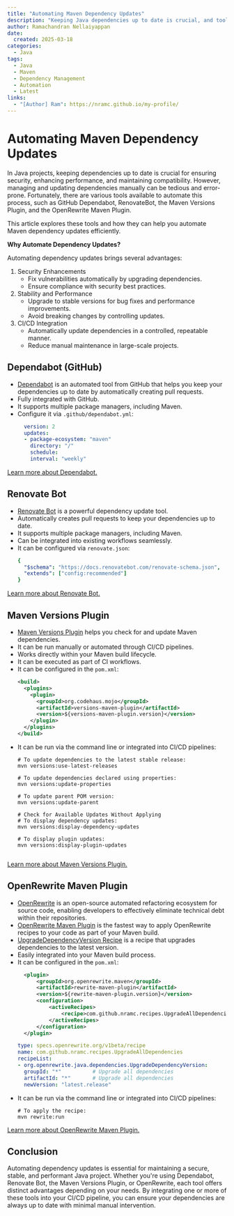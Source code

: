 ```yaml
---
title: "Automating Maven Dependency Updates"
description: "Keeping Java dependencies up to date is crucial, and tools like Dependabot, RenovateBot, Maven Versions Plugin, and OpenRewrite can automate the process."
author: Ramachandran Nellaiyappan
date:
  created: 2025-03-18
categories:
  - Java
tags:
  - Java
  - Maven
  - Dependency Management
  - Automation
  - Latest
links:
  - "[Author] Ram": https://nramc.github.io/my-profile/
---
```


# Automating Maven Dependency Updates

In Java projects, keeping dependencies up to date is crucial for ensuring security, enhancing performance, and
maintaining compatibility. However, managing and updating dependencies manually can be tedious and error-prone.
Fortunately, there are various tools available to automate this process, such as GitHub Dependabot, RenovateBot, the
Maven Versions Plugin, and the OpenRewrite Maven Plugin.

This article explores these tools and how they can help you automate Maven dependency updates efficiently.

**Why Automate Dependency Updates?**

Automating dependency updates brings several advantages:

1. Security Enhancements
    - Fix vulnerabilities automatically by upgrading dependencies.
    - Ensure compliance with security best practices.
2. Stability and Performance
    - Upgrade to stable versions for bug fixes and performance improvements.
    - Avoid breaking changes by controlling updates.
3. CI/CD Integration
    - Automatically update dependencies in a controlled, repeatable manner.
    - Reduce manual maintenance in large-scale projects.

## Dependabot (GitHub)

- [Dependabot](https://docs.github.com/en/code-security/dependabot/dependabot-version-updates/configuring-dependabot-version-updates)
  is an automated tool from GitHub that helps you keep your dependencies up to date by automatically creating pull
  requests.
- Fully integrated with GitHub.
- It supports multiple package managers, including Maven.
- Configure it via `.github/dependabot.yml`:
  ```yaml
    version: 2
    updates:
    - package-ecosystem: "maven"
      directory: "/"
      schedule:
      interval: "weekly"
   ```

[Learn more about Dependabot.](https://docs.github.com/en/code-security/dependabot/dependabot-version-updates/configuring-dependabot-version-updates)

## Renovate Bot

- [Renovate Bot](https://docs.renovatebot.com/) is a powerful dependency update tool.
- Automatically creates pull requests to keep your dependencies up to date.
- It supports multiple package managers, including Maven.
- Can be integrated into existing workflows seamlessly.
- It can be configured via `renovate.json`:
  ```yaml
  {
    "$schema": "https://docs.renovatebot.com/renovate-schema.json",
    "extends": ["config:recommended"]
  }
  ```

[Learn more about Renovate Bot.](https://docs.renovatebot.com/)

## Maven Versions Plugin

- [Maven Versions Plugin](https://www.mojohaus.org/versions/versions-maven-plugin/index.html) helps you check for and
  update Maven dependencies.
- It can be run manually or automated through CI/CD pipelines.
- Works directly within your Maven build lifecycle.
- It can be executed as part of CI workflows.
- It can be configured in the `pom.xml`:
  ```xml
  <build>
    <plugins>
      <plugin>
        <groupId>org.codehaus.mojo</groupId>
        <artifactId>versions-maven-plugin</artifactId>
        <version>${versions-maven-plugin.version}</version>
      </plugin>
    </plugins>
  </build>
  ```
- It can be run via the command line or integrated into CI/CD pipelines:
  ```shell
  # To update dependencies to the latest stable release:
  mvn versions:use-latest-releases
  
  # To update dependencies declared using properties:
  mvn versions:update-properties
  
  # To update parent POM version:
  mvn versions:update-parent
    
  # Check for Available Updates Without Applying
  # To display dependency updates:
  mvn versions:display-dependency-updates
  
  # To display plugin updates:
  mvn versions:display-plugin-updates
    
  ```

[Learn more about Maven Versions Plugin.](https://www.mojohaus.org/versions/versions-maven-plugin/index.html)

## OpenRewrite Maven Plugin

- [OpenRewrite](https://docs.openrewrite.org/) is an open-source automated refactoring ecosystem for source code,
  enabling developers to effectively eliminate technical debt within their repositories.
- [OpenRewrite Maven Plugin](https://docs.openrewrite.org/maven-plugin/latest/html/index.html) is the fastest way to
  apply OpenRewrite recipes to your code as part of your Maven build.
- [UpgradeDependencyVersion Recipe](https://docs.openrewrite.org/recipes/java/dependencies/upgradedependencyversion) is
  a recipe that upgrades dependencies to the latest version.
- Easily integrated into your Maven build process.
- It can be configured in the `pom.xml`:
  ```xml
    <plugin>
        <groupId>org.openrewrite.maven</groupId>
        <artifactId>rewrite-maven-plugin</artifactId>
        <version>${rewrite-maven-plugin.version}</version>
        <configuration>
            <activeRecipes>
                <recipe>com.github.nramc.recipes.UpgradeAllDependencies</recipe>
            </activeRecipes>
        </configuration>
    </plugin>
  ```
  ```yaml
  type: specs.openrewrite.org/v1beta/recipe
  name: com.github.nramc.recipes.UpgradeAllDependencies
  recipeList:
  - org.openrewrite.java.dependencies.UpgradeDependencyVersion:
    groupId: "*"          # Upgrade all dependencies
    artifactId: "*"       # Upgrade all dependencies
    newVersion: "latest.release"
  ```
- It can be run via the command line or integrated into CI/CD pipelines:
  ```shell
  # To apply the recipe:
  mvn rewrite:run
  ```

[Learn more about OpenRewrite Maven Plugin.](https://docs.openrewrite.org/running-recipes/getting-started)

## Conclusion

Automating dependency updates is essential for maintaining a secure, stable, and performant Java project. Whether you're
using Dependabot, Renovate Bot, the Maven Versions Plugin, or OpenRewrite, each tool offers distinct advantages
depending on your needs. By integrating one or more of these tools into your CI/CD pipeline, you can ensure your
dependencies are always up to date with minimal manual intervention.

